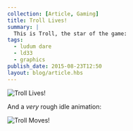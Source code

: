 ```yaml
---
collection: [Article, Gaming]
title: Troll Lives!
summary: |
  This is Troll, the star of the game:
tags:
  - ludum dare
  - ld33
  - graphics
publish_date: 2015-08-23T12:50
layout: blog/article.hbs
---
```


![Troll Lives!](/media/img/troll.png)

And a *very* rough idle animation:

![Troll Moves!](/media/img/troll-idle.gif)
